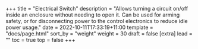 +++
title = "Electrical Switch"
description = "Allows turning a circuit on/off inside an enclosure without needing to open it. Can be used for arming safety, or for disconnecting power to the control electronics to reduce idle power usage."
date = 2022-10-11T17:33:19+11:00
template = "docs/page.html"
sort_by = "weight"
weight = 30
draft = false
[extra]
lead = ""
toc = true
top = false
+++